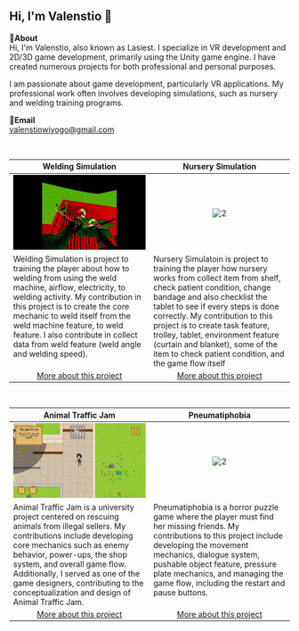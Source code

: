Hi, I'm Valenstio 👋
---
**📌About** <br>
Hi, I'm Valenstio, also known as Lasiest. I specialize in VR development and 2D/3D game development, primarily using the Unity game engine. I have created numerous projects for both professional and personal purposes.

I am passionate about game development, particularly VR applications. My professional work often involves developing simulations, such as nursery and welding training programs.

**📩Email** <br>
valenstiowiyogo@gmail.com

<br>

<table width="100%">
  <thead>
    <tr>
      <th width="50%" align="center"><a>Welding Simulation</a></th> <!--tittle-->
      <th width="50%" align="center"><a>Nursery Simulation</a></th> <!--tittle-->
    </tr>
  </thead>
  <tbody>
    <tr>
      <td align="center">
        <img src="https://github.com/lasiest/lasiest/blob/main/GIF/WeldingSimulationGIF.gif" alt="1" style="width:100%;height:auto;">
      </td>
      <td align="center">
        <img src="https://github.com/lasiest/lasiest/blob/main/GIF/NurserySimulationGIF.gif" alt="2" style="width:100%;height:auto;">
      </td>
    </tr>
    <tr>
      <td valign="text-top">Welding Simulation is project to training the player about how to welding from using the weld machine, airflow, electricity, to welding activity. My contribution in this project is to create the core mechanic to weld itself from the weld machine feature, to weld feature. I also contribute in collect data from weld feature (weld angle and welding speed).</td> <!--desc-->
      <td valign="text-top">Nursery Simulatoin is project to training the player how nursery works from collect item from shelf, check patient condition, change bandage and also checklist the tablet to see if every steps is done correctly. My contribution to this project is to create task feature, trolley, tablet, environment feature (curtain and blanket), some of the item to check patient condition, and the game flow itself</td> <!--desc-->
    </tr>
    <tr>
      <td align="center"><a href="https://drive.google.com/file/d/1H88DSGpED-fo98rluK1p5r2hEU-h7c_6/view?usp=drive_link">More about this project</a></td> <!--link1-->
      <td align="center"><a href="">More about this project</a></td> <!--link2-->
    </tr>
    <tr>
      <!-- <td align="center"><a href="https://www.youtube.com/watch?v=UWn3G_PZ_fA">Trailer</a></td> <!--link1-->
      <!-- <td align="center"><a href="https://www.youtube.com/watch?v=MXbSJmlWlX0">Trailer</a></td> <!--link2-->
    </tr>
  </tbody>
</table>


<br>


<table width="100%">
  <thead>
    <tr>
      <th width="50%" align="center"><a>Animal Traffic Jam</a></th> <!--tittle 3-->
      <th width="50%" align="center"><a>Pneumatiphobia</a></th> <!--tittle 4-->
    </tr>
  </thead>
  <tbody>
    <tr>
      <td align="center">
        <img src="https://github.com/lasiest/lasiest/blob/main/GIF/AnimalTrafficJamGIFv2.gif" alt="1" style="width:100%;height:auto;">
      </td>
      <td align="center">
        <img src="https://github.com/lasiest/lasiest/blob/main/GIF/PneumatiphobiaGIF.gif" alt="2" style="width:100%;height:auto;">
      </td>
    </tr>
    <tr>
      <td valign="text-top">Animal Traffic Jam is a university project centered on rescuing animals from illegal sellers. My contributions include developing core mechanics such as enemy behavior, power-ups, the shop system, and overall game flow. Additionally, I served as one of the game designers, contributing to the conceptualization and design of Animal Traffic Jam.</td> <!--desc-->
      <td valign="text-top">Pneumatiphobia is a horror puzzle game where the player must find her missing friends. My contributions to this project include developing the movement mechanics, dialogue system, pushable object feature, pressure plate mechanics, and managing the game flow, including the restart and pause buttons.</td> <!--desc-->
    </tr>
    <tr>
      <td align="center"><a href="https://vanilla-cap-studio.itch.io/animal-traffic-jam">More about this project</a></td> <!--link 3-->
      <td align="center"><a href="https://bgdc.itch.io/pneumatiphobia">More about this project</a></td> <!--link 4-->
    </tr>
    <tr>
      <!-- <td align="center"><a href="https://youtu.be/U301oBPnyCg">Trailer</a></td> <!--link 3-->
      <!-- <td align="center"><a href="https://youtu.be/6mlfc1Shwas">Trailer</a></td> <!--link 4-->
    </tr>
  </tbody>
</table>

